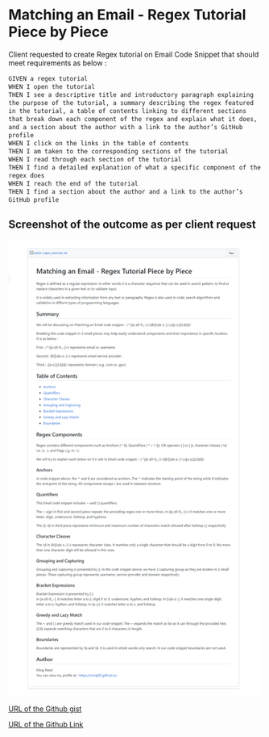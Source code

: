 # Matching an Email - Regex Tutorial Piece by Piece


Client requested to create Regex tutorial on Email Code Snippet that should meet requirements as below : 

```
GIVEN a regex tutorial
WHEN I open the tutorial
THEN I see a descriptive title and introductory paragraph explaining the purpose of the tutorial, a summary describing the regex featured in the tutorial, a table of contents linking to different sections that break down each component of the regex and explain what it does, and a section about the author with a link to the author’s GitHub profile
WHEN I click on the links in the table of contents
THEN I am taken to the corresponding sections of the tutorial
WHEN I read through each section of the tutorial
THEN I find a detailed explanation of what a specific component of the regex does
WHEN I reach the end of the tutorial
THEN I find a section about the author and a link to the author’s GitHub profile
```


 

## Screenshot of the outcome as per client request ## 

![Screenshot of web page](Develop/regex_tutorial.png)


[URL of the Github gist](https://gist.github.com/miraj00/b0aba491fa9f143ab220bb306fe90d8c)

[URL of the Github Link](https://github.com/miraj00/email_regex_gist)
